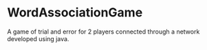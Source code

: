 # WordAssociationGame

A game of trial and error for 2 players connected through a network developed using java.
